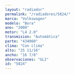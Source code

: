 ```yaml
---
layout: "radiador"
permalink: "/radiadores/5824/"
marca: "Volkswagen"
modelo: "Bora"
ano: "2008"
motor: "L4 2.0"
transmision: "Automática"
parte: "434060"
clima: "Con clima"
alto: "25 11/16"
ancho: "16 7/8"
observaciones: "GLI"
id: "5824"
---
```


